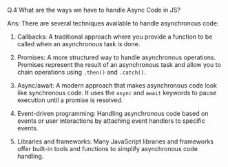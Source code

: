 Q.4 What are the ways we have to handle Async Code in JS?

Ans: There are several techniques available to handle asynchronous code:

1. Callbacks: A traditional approach where you provide a function to be called when an asynchronous task is done.

2. Promises: A more structured way to handle asynchronous operations. Promises represent the result of an asynchronous task and allow you to chain operations using `.then()` and `.catch()`.

3. Async/await: A modern approach that makes asynchronous code look like synchronous code. It uses the `async` and `await` keywords to pause execution until a promise is resolved.

4. Event-driven programming: Handling asynchronous code based on events or user interactions by attaching event handlers to specific events.

5. Libraries and frameworks: Many JavaScript libraries and frameworks offer built-in tools and functions to simplify asynchronous code handling.